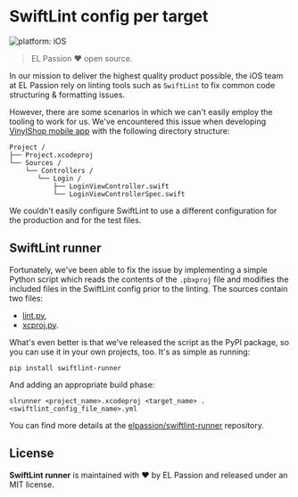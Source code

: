 # SwiftLint config per target

![platform: iOS](https://img.shields.io/badge/platform-iOS-blue.svg)

> EL Passion :heart: open source.

In our mission to deliver the highest quality product possible, the iOS team at EL Passion rely on linting tools such as `SwiftLint` to fix common code structuring & formatting issues.

However, there are some scenarios in which we can't easily employ the tooling to work for us. We've encountered this issue when developing [VinylShop mobile app](https://github.com/elpassion/VinylShop) with the following directory structure:

```
Project /
├── Project.xcodeproj
└── Sources /
    └── Controllers /
       └── Login /
           ├── LoginViewController.swift
           └── LoginViewControllerSpec.swift
```

We couldn't easily configure SwiftLint to use a different configuration for the production and for the test files.

## SwiftLint runner

Fortunately, we've been able to fix the issue by implementing a simple Python script which reads the contents of the `.pbxproj` file and modifies the included files in the SwiftLint config prior to the linting. The sources contain two files:

* [lint.py](https://github.com/elpassion/swiftlint-runner/blob/master/commands/lint.py),
* [xcproj.py](https://github.com/elpassion/swiftlint-runner/blob/master/commands/utils/xcproj.py).

What's even better is that we've released the script as the PyPI package, so you can use it in your own projects, too. It's as simple as running:

```
pip install swiftlint-runner
```

And adding an appropriate build phase:

```
slrunner <project_name>.xcodeproj <target_name> .<swiftlint_config_file_name>.yml
```

You can find more details at the [elpassion/swiftlint-runner](https://github.com/elpassion/swiftlint-runner) repository.

## License

**SwiftLint runner** is maintained with :heart: by EL Passion and released under an MIT license.
